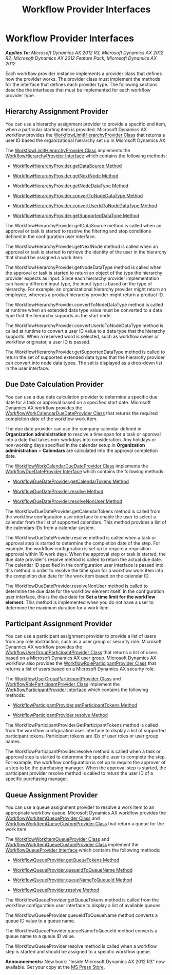 ﻿---
title: Workflow Provider Interfaces
TOCTitle: Workflow Provider Interfaces
ms:assetid: f6961d46-7036-4037-9deb-572d391c436d
ms:mtpsurl: https://msdn.microsoft.com/en-us/library/Hh528513(v=AX.60)
ms:contentKeyID: 37835260
ms.date: 05/18/2015
mtps_version: v=AX.60
---

# Workflow Provider Interfaces 


_**Applies To:** Microsoft Dynamics AX 2012 R3, Microsoft Dynamics AX 2012 R2, Microsoft Dynamics AX 2012 Feature Pack, Microsoft Dynamics AX 2012_

Each workflow provider instance implements a provider class that defines how the provider works. The provider class must implement the methods for the interface that defines each provider type. The following sections describe the interfaces that must be implemented for each workflow provider type.

## Hierarchy Assignment Provider

You can use a hierarchy assignment provider to provide a specific end item, when a particular starting item is provided. Microsoft Dynamics AX workflow provides the [WorkflowLimitHierarchyProvider Class](https://msdn.microsoft.com/en-us/library/gg813881\(v=ax.60\)) that returns a user ID based the organizational hierarchy set up in Microsoft Dynamics AX

The [WorkflowLimitHierarchyProvider Class](https://msdn.microsoft.com/en-us/library/gg813881\(v=ax.60\)) implements the [WorkflowHierarchyProvider Interface](https://msdn.microsoft.com/en-us/library/gg831524\(v=ax.60\)) which contains the following methods:

  - [WorkflowHierarchyProvider.getDataSource Method](https://msdn.microsoft.com/en-us/library/gg831520\(v=ax.60\))

  - [WorkflowHierarchyProvider.getNextNode Method](https://msdn.microsoft.com/en-us/library/gg831521\(v=ax.60\))

  - [WorkflowHierarchyProvider.getNodeDataType Method](https://msdn.microsoft.com/en-us/library/gg831522\(v=ax.60\))

  - [WorkflowHierarchyProvider.convertToNodeDataType Method](https://msdn.microsoft.com/en-us/library/gg831518\(v=ax.60\))

  - [WorkflowHierarchyProvider.convertUserIdToNodeDataType Method](https://msdn.microsoft.com/en-us/library/gg831519\(v=ax.60\))

  - [WorkflowHierarchyProvider.getSupportedDataType Method](https://msdn.microsoft.com/en-us/library/gg831523\(v=ax.60\))

The WorkflowHierarchyProvider.getDataSource method is called when an approval or task is started to resolve the filtering and stop conditions defined in the configuration user interface.

The WorkflowHierarchyProvider.getNextNode method is called when an approval or task is started to retrieve the identity of the user in the hierarchy that should be assigned a work item.

The WorkflowHierarchyProvider.getNodeDataType method is called when the approval or task is started to return an object of the type the hierarchy provider expects as input. Since each hierarchy provider implementation can have a different input type, the input type is based on the type of hierarchy. For example, an organizational hierarchy provider might return an employee, whereas a product hierarchy provider might return a product ID.

The WorkflowHierarchyProvider.convertToNodeDataType method is called at runtime when an extended data type value must be converted to a data type that the hierarchy supports as the start node.

The WorkflowHierarchyProvider.convertUserIdToNodeDataType method is called at runtime to convert a user ID value to a data type that the hierarchy supports. When a reserved word is selected, such as workflow owner or workflow originator, a user ID is passed.

The WorkflowHierarchyProvider.getSupportedDataType method is called to return the set of supported extended data types that the hierarchy provider can convert into node data types. The set is displayed as a drop-down list in the user interface.

## Due Date Calculation Provider

You can use a due date calculation provider to determine a specific due date for a task or approval based on a specified start date. Microsoft Dynamics AX workflow provides the [WorkflowWorkCalendarDueDateProvider Class](https://msdn.microsoft.com/en-us/library/gg815397\(v=ax.60\)) that returns the required completion date of the workflow work item.

The due date provider can use the company calendar defined in **Organization administration** to resolve a time span for a task or approval into a date that takes non-workdays into consideration. Any holidays or non-working days specified in the calendar setup in **Organization administration** \> **Calendars** are calculated into the approval completion date.

The [WorkflowWorkCalendarDueDateProvider Class](https://msdn.microsoft.com/en-us/library/gg815397\(v=ax.60\)) implements the [WorkflowDueDateProvider Interface](https://msdn.microsoft.com/en-us/library/gg830948\(v=ax.60\)) which contains the following methods:

  - [WorkflowDueDateProvider.getCalendarTokens Method](https://msdn.microsoft.com/en-us/library/gg830947\(v=ax.60\))

  - [WorkflowDueDateProvider.resolve Method](https://msdn.microsoft.com/en-us/library/gg830949\(v=ax.60\))

  - [WorkflowDueDateProvider.resolveNonUser Method](https://msdn.microsoft.com/en-us/library/gg830952\(v=ax.60\))

The WorkflowDueDateProvider.getCalendarTokens method is called from the workflow configuration user interface to enable the user to select a calendar from the list of supported calendars. This method provides a list of the calendars IDs from a calendar system.

The WorkflowDueDateProvider.resolve method is called when a task or approval step is started to determine the completion date of the step. For example, the workflow configuration is set up to require a requisition approval within 10 work days. When the approval step or task is started, the due date provider's resolve method is called to return the actual due date. The calendar ID specified in the configuration user interface is passed into this method in order to resolve the time span for a workflow work item into the completion due date for the work item based on the calendar ID.

The WorkflowDueDateProvider.resolveNonUser method is called to determine the due date for the workflow element itself. In the configuration user interface, this is the due date for **Set a time limit for the workflow element**. This method is implemented when you do not have a user to determine the maximum duration for a work item.

## Participant Assignment Provider

You can use a participant assignment provider to provide a list of users from any role abstraction, such as a user group or security role. Microsoft Dynamics AX workflow provides the [WorkflowUserGroupParticipantProvider Class](https://msdn.microsoft.com/en-us/library/gg815310\(v=ax.60\)) that returns a list of users based on a Microsoft Dynamics AX user group. Microsoft Dynamics AX workflow also provides the [WorkflowRoleParticipantProvider Class](https://msdn.microsoft.com/en-us/library/gg813937\(v=ax.60\)) that returns a list of users based on a Microsoft Dynamics AX security role.

The [WorkflowUserGroupParticipantProvider Class](https://msdn.microsoft.com/en-us/library/gg815310\(v=ax.60\)) and [WorkflowRoleParticipantProvider Class](https://msdn.microsoft.com/en-us/library/gg813937\(v=ax.60\)) implement the [WorkflowParticipantProvider Interface](https://msdn.microsoft.com/en-us/library/gg813892\(v=ax.60\)) which contains the following methods:

  - [WorkflowParticipantProvider.getParticipantTokens Method](https://msdn.microsoft.com/en-us/library/gg813891\(v=ax.60\))

  - [WorkflowParticipantProvider.resolve Method](https://msdn.microsoft.com/en-us/library/gg813893\(v=ax.60\))

The WorkflowParticipantProvider.GetParticipantTokens method is called from the workflow configuration user interface to display a list of supported participant tokens. Participant tokens are IDs of user roles or user group names.

The WorkflowParticipantProvider.resolve method is called when a task or approval step is started to determine the specific user to complete the step. For example, the workflow configuration is set up to require the approver of a step to be the purchasing manager. When the approval step is started, the participant provider resolve method is called to return the user ID of a specific purchasing manager.

## Queue Assignment Provider

You can use a queue assignment provider to resolve a work item to an appropriate workflow queue. Microsoft Dynamics AX workflow provides the [WorkflowWorkItemQueueProvider Class](https://msdn.microsoft.com/en-us/library/gg815906\(v=ax.60\)) and [WorkflowWorkItemQueueCustomProvider Class](https://msdn.microsoft.com/en-us/library/gg815891\(v=ax.60\)) that return a queue for the work item.

The [WorkflowWorkItemQueueProvider Class](https://msdn.microsoft.com/en-us/library/gg815906\(v=ax.60\)) and [WorkflowWorkItemQueueCustomProvider Class](https://msdn.microsoft.com/en-us/library/gg815891\(v=ax.60\)) implement the [WorkflowQueueProvider Interface](https://msdn.microsoft.com/en-us/library/gg813925\(v=ax.60\)) which contains the following methods:

  - [WorkflowQueueProvider.getQueueTokens Method](https://msdn.microsoft.com/en-us/library/gg813924\(v=ax.60\))

  - [WorkflowQueueProvider.queueIdToQueueName Method](https://msdn.microsoft.com/en-us/library/gg813926\(v=ax.60\))

  - [WorkflowQueueProvider.queueNameToQueueId Method](https://msdn.microsoft.com/en-us/library/gg813927\(v=ax.60\))

  - [WorkflowQueueProvider.resolve Method](https://msdn.microsoft.com/en-us/library/gg813928\(v=ax.60\))

The WorkflowQueueProvider.getQueueTokens method is called from the workflow configuration user interface to display a list of available queues.

The WorkflowQueueProvider.queueIdToQueueName method converts a queue ID value to a queue name.

The WorkflowQueueProvider.queueNameToQueueId method converts a queue name to a queue ID value.

The WorkflowQueueProvider.resolve method is called when a workflow step is started and should be assigned to a specific workflow queue.

  
**Announcements:** New book: "Inside Microsoft Dynamics AX 2012 R3" now available. Get your copy at the [MS Press Store](https://www.microsoftpressstore.com/store/inside-microsoft-dynamics-ax-2012-r3-9780735685109).

